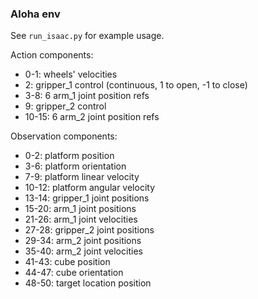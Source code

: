 ### Aloha env


See `run_isaac.py` for example usage.


Action components:

- 0-1: wheels' velocities
- 2: gripper_1 control (continuous, 1 to open, -1 to close)
- 3-8: 6 arm_1 joint position refs
- 9: gripper_2 control
- 10-15: 6 arm_2 joint position refs


Observation components:

- 0-2: platform position
- 3-6: platform orientation
- 7-9: platform linear velocity
- 10-12: platform angular velocity
- 13-14: gripper_1 joint positions
- 15-20: arm_1 joint positions
- 21-26: arm_1 joint velocities
- 27-28: gripper_2 joint positions
- 29-34: arm_2 joint positions
- 35-40: arm_2 joint velocities
- 41-43: cube position
- 44-47: cube orientation
- 48-50: target location position

